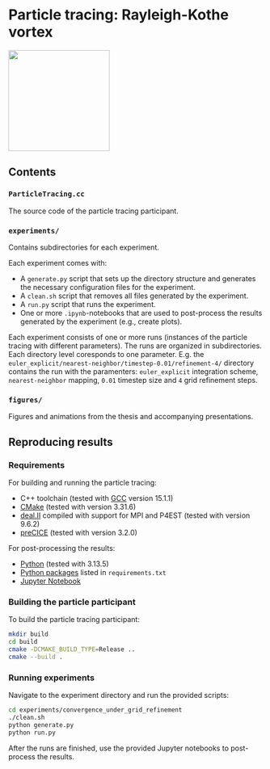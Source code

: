 # Particle tracing: Rayleigh-Kothe vortex
<img src="figures/flow_field_frames/flow_field.0000.png" height="200">

## Contents

### `ParticleTracing.cc`
The source code of the particle tracing participant.

### `experiments/`
Contains subdirectories for each experiment.

Each experiment comes with:
- A `generate.py` script that sets up the directory structure and generates the necessary configuration files for the experiment.
- A `clean.sh` script that removes all files generated by the experiment.
- A `run.py` script that runs the experiment.
- One or more `.ipynb`-notebooks that are used to post-process the results generated by the experiment (e.g., create plots).

Each experiment consists of one or more runs (instances of the particle tracing with different parameters).
The runs are organized in subdirectories.
Each directory level coresponds to one parameter.
E.g. the `euler_explicit/nearest-neighbor/timestep-0.01/refinement-4/` directory contains the run with the paramenters: `euler_explicit` integration scheme, `nearest-neighbor` mapping, `0.01` timestep size and `4` grid refinement steps.

### `figures/`
Figures and animations from the thesis and accompanying presentations.

## Reproducing results

### Requirements
For building and running the particle tracing:
- C++ toolchain (tested with [GCC](https://gcc.gnu.org/) version 15.1.1)
- [CMake](https://cmake.org/) (tested with version 3.31.6)
- [deal.II](https://www.dealii.org/) compiled with support for MPI and P4EST (tested with version 9.6.2)
- [preCICE](https://precice.org/) (tested with version 3.2.0)

For post-processing the results:
- [Python](https://www.python.org/downloads/) (tested with 3.13.5)
- [Python packages](https://packaging.python.org/en/latest/guides/installing-using-pip-and-virtual-environments/#using-a-requirements-file) listed in `requirements.txt`
- [Jupyter Notebook](https://jupyter.org/install#jupyter-notebook)

### Building the particle participant
To build the particle tracing participant:
```sh
mkdir build
cd build
cmake -DCMAKE_BUILD_TYPE=Release ..
cmake --build .
```

### Running experiments
Navigate to the experiment directory and run the provided scripts:
```sh
cd experiments/convergence_under_grid_refinement
./clean.sh
python generate.py
python run.py
```
After the runs are finished, use the provided Jupyter notebooks to post-process the results.
